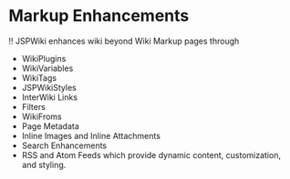 # Markup Enhancements

!! JSPWiki enhances wiki beyond Wiki Markup pages through 
* WikiPlugins
* WikiVariables
* WikiTags
* JSPWikiStyles
* InterWiki Links
* Filters
* WikiFroms
* Page Metadata
* Inline Images and Inline Attachments
* Search Enhancements
* RSS and Atom Feeds
which provide dynamic content, customization, and styling. 
